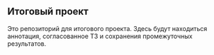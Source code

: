 ## Итоговый проект

Это репозиторий для итогового проекта. Здесь будут находиться аннотация, согласованное ТЗ и сохранения промежуточных результатов.
